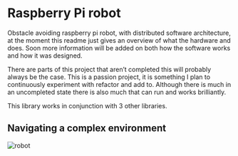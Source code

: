 # Raspberry Pi robot 

Obstacle avoiding raspberry pi robot, with distributed software architecture, at the moment this readme just gives an overview of what the hardware and does.  Soon more information will be added on both how the software works and how it was designed. 

There are parts of this project that aren’t completed this will probably always be the case.  This is a passion project, it is something I plan to continuously experiment with refactor and add to.  Although there is much in an uncompleted state there is also much that can run and works brilliantly. 

This library works in conjunction with 3 other libraries. 

## Navigating a complex environment

![robot](https://drive.google.com/file/d/1KNquuaBwte_ihSQTIUiOxNgJBPI0xS6c/view?usp=sharing)